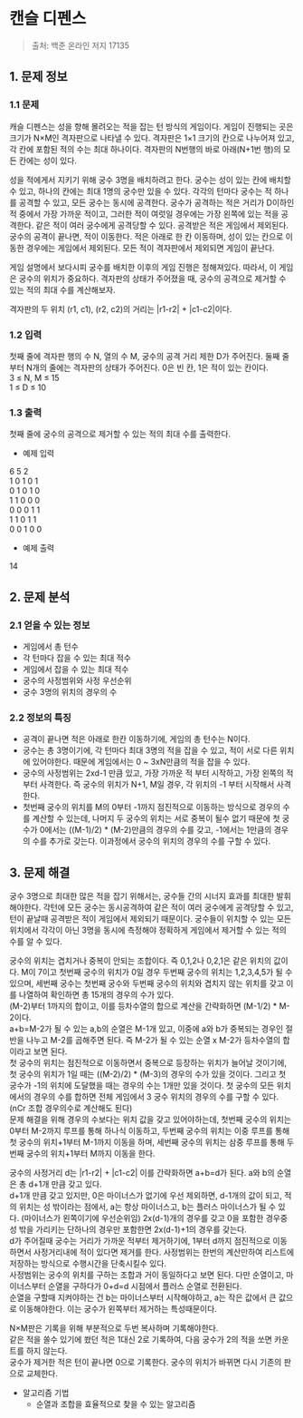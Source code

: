 # 캔슬 디펜스
> 출처: 백준 온라인 저지 17135

## 1. 문제 정보
### 1.1 문제
캐슬 디펜스는 성을 향해 몰려오는 적을 잡는 턴 방식의 게임이다. 게임이 진행되는 곳은 크기가 N×M인 격자판으로 나타낼 수 있다. 격자판은 1×1 크기의 칸으로 나누어져 있고, 각 칸에 포함된 적의 수는 최대 하나이다. 격자판의 N번행의 바로 아래(N+1번 행)의 모든 칸에는 성이 있다.

성을 적에게서 지키기 위해 궁수 3명을 배치하려고 한다. 궁수는 성이 있는 칸에 배치할 수 있고, 하나의 칸에는 최대 1명의 궁수만 있을 수 있다. 각각의 턴마다 궁수는 적 하나를 공격할 수 있고, 모든 궁수는 동시에 공격한다. 궁수가 공격하는 적은 거리가 D이하인 적 중에서 가장 가까운 적이고, 그러한 적이 여럿일 경우에는 가장 왼쪽에 있는 적을 공격한다. 같은 적이 여러 궁수에게 공격당할 수 있다. 공격받은 적은 게임에서 제외된다. 궁수의 공격이 끝나면, 적이 이동한다. 적은 아래로 한 칸 이동하며, 성이 있는 칸으로 이동한 경우에는 게임에서 제외된다. 모든 적이 격자판에서 제외되면 게임이 끝난다. 

게임 설명에서 보다시피 궁수를 배치한 이후의 게임 진행은 정해져있다. 따라서, 이 게임은 궁수의 위치가 중요하다. 격자판의 상태가 주어졌을 때, 궁수의 공격으로 제거할 수 있는 적의 최대 수를 계산해보자.

격자판의 두 위치 (r1, c1), (r2, c2)의 거리는 |r1-r2| + |c1-c2|이다.

### 1.2 입력
첫째 줄에 격자판 행의 수 N, 열의 수 M, 궁수의 공격 거리 제한 D가 주어진다. 둘째 줄부터 N개의 줄에는 격자판의 상태가 주어진다. 0은 빈 칸, 1은 적이 있는 칸이다.  
3 ≤ N, M ≤ 15  
1 ≤ D ≤ 10

### 1.3 출력
첫째 줄에 궁수의 공격으로 제거할 수 있는 적의 최대 수를 출력한다.

- 예제 입력

6 5 2  
1 0 1 0 1  
0 1 0 1 0  
1 1 0 0 0  
0 0 0 1 1  
1 1 0 1 1  
0 0 1 0 0  

- 예제 출력

14

## 2. 문제 분석
### 2.1 얻을 수 있는 정보
- 게임에서 총 턴수
- 각 턴마다 잡을 수 있는 최대 적수
- 게임에서 잡을 수 있는 최대 적수
- 궁수의 사정범위와 사정 우선순위
- 궁수 3명의 위치의 경우의 수

### 2.2 정보의 특징
- 공격이 끝나면 적은 아래로 한칸 이동하기에, 게임의 총 턴수는 N이다.
- 궁수는 총 3명이기에, 각 턴마다 최대 3명의 적을 잡을 수 있고, 적이 서로 다른 위치에 있어야한다. 때문에 게임에서는 0 ~ 3xN만큼의 적을 잡을 수 있다.
- 궁수의 사정범위는 2xd-1 만큼 있고, 가장 가까운 적 부터 시작하고, 가장 왼쪽의 적부터 사격한다. 즉 궁수의 위치가 N+1, M일 경우, 각 위치의 -1 부터 시작해서 사격한다.
- 첫번째 궁수의 위치를 M의 0부터 -1까지 점진적으로 이동하는 방식으로 경우의 수를 계산할 수 있는데, 나머지 두 궁수의 위치는 서로 중복이 될수 없기 때문에 첫 궁수가 0에서는 ((M-1)/2) * (M-2)만큼의 경우의 수를 갖고, -1에서는 1만큼의 경우의 수를 추가로 갖는다. 이과정에서 궁수의 위치의 경우의 수를 구할 수 있다.

## 3. 문제 해결
궁수 3명으로 최대한 많은 적을 잡기 위해서는, 궁수들 간의 시너지 효과를 최대한 발휘해야한다. 각턴에 모든 궁수는 동시공격하여 같은 적이 여러 궁수에게 공격당할 수 있고, 턴이 끝날때 공격받은 적이 게임에서 제외되기 때문이다. 궁수들이 위치할 수 있는 모든 위치에서 각각이 아닌 3명을 동시에 측정해야 정확하게 게임에서 제거할 수 있는 적의 수를 알 수 있다.

궁수의 위치는 겹치거나 중복이 안되는 조합이다. 즉 0,1,2나 0,2,1은 같은 위치의 값이다. M이 7이고 첫번째 궁수의 위치가 0일 경우 두번째 궁수의 위치는 1,2,3,4,5가 될 수 있으며, 세번째 궁수는 첫번째 궁수와 두번째 궁수의 위치와 겹치지 않는 위치를 갖고 이를 나열하여 확인하면 총 15개의 경우의 수가 있다.  
(M-2)부터 1까지의 합이고, 이를 등차수열의 합으로 계산을 간략화하면 (M-1/2) * M-2이다.  
a+b=M-2가 될 수 있는 a,b의 순열은 M-1개 있고, 이중에 a와 b가 중복되는 경우인 절반을 나누고 M-2를 곱해주면 된다. 즉 M-2가 될 수 있는 순열 x M-2가 등차수열의 합이라고 보면 된다.  
첫 궁수의 위치는 점진적으로 이동하면서 중복으로 등장하는 위치가 늘어날 것이기에, 첫 궁수의 위치가 1일 때는 ((M-2)/2) * (M-3)의 경우의 수가 있을 것이다. 그리고 첫 궁수가 -1의 위치에 도달했을 때는 경우의 수는 1개만 있을 것이다. 첫 궁수의 모든 위치에서의 경우의 수를 합하면 전체 게임에서 3 궁수 위치의 경우의 수를 구할 수 있다. (nCr 조합 경우의수로 계산해도 된다)  
문제 해결을 위해 경우의 수보다는 위치 값을 갖고 있어야하는데, 첫번째 궁수의 위치는 0부터 M-2까지 루프를 통해 하나식 이동하고, 두번째 궁수의 위치는 이중 루프를 통해 첫 궁수의 위치+1부터 M-1까지 이동을 하며, 세번째 궁수의 위치는 삼중 루프를 통해 두번째 궁수의 위치+1부터 M까지 이동을 한다.  

궁수의 사정거리 d는 |r1-r2| + |c1-c2| 이를 간략화하면 a+b=d가 된다. a와 b의 순열은 총 d+1개 만큼 갖고 있다.  
d+1개 만큼 갖고 있지만, 0은 마이너스가 없기에 우선 제외하면, d-1개의 값이 되고, 적의 위치는 성 밖이라는 점에서, a는 항상 마이너스고, b는 플러스 마이너스가 될 수 있다. (마이너스가 왼쪽이기에 우선순위임) 2x(d-1)개의 경우를 갖고 0을 포함한 경우중 성 밖을 가리키는 단하나의 경우만 포함한면 2x(d-1)+1의 경우를 갖는다.  
d가 주어질때 궁수는 거리가 가까운 적부터 제거하기에, 1부터 d까지 점진적으로 이동하면서 사정거리내에 적이 있다면 제거를 한다. 사정범위는 한번의 계산만하여 리스트에 저장하는 방식으로 수행시간을 단축시킬수 있다.  
사정범위는 궁수의 위치를 구하는 조합과 거이 동일하다고 보면 된다. 다만 순열이고, 마이너스부터 순열을 구하다가 0+d=d 시점에서 플러스 순열로 전환된다.  
순열을 구할때 지켜야하는 건 b는 마이너스부터 시작해야하고, a는 작은 값에서 큰 값으로 이동해야한다. 이는 궁수가 왼쪽부터 제거하는 특성때문이다. 

N×M판은 기록을 위해 부분적으로 두번 복사하며 기록해야한다.  
같은 적을 쏠수 있기에 쐈던 적은 1대신 2로 기록하여, 다음 궁수가 2의 적을 쏘면 카운트를 하지 않는다.  
궁수가 제거한 적은 턴이 끝나면 0으로 기록한다. 궁수의 위치가 바뀌면 다시 기존의 판으로 교체한다.  

- 알고리즘 기법
  - 순열과 조합을 효율적으로 찾을 수 있는 알고리즘
